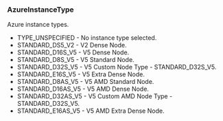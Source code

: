 ### AzureInstanceType
Azure instance types.

- TYPE_UNSPECIFIED - No instance type selected.
- STANDARD_DS5_V2 - V2 Dense Node.
- STANDARD_D16S_V5 - V5 Dense Node.
- STANDARD_D8S_V5 - V5 Standard Node.
- STANDARD_D32S_V5 - V5 Custom Node Type - STANDARD_D32S_V5.
- STANDARD_E16S_V5 - V5 Extra Dense Node.
- STANDARD_D8AS_V5 - V5 AMD Standard Node.
- STANDARD_D16AS_V5 - V5 AMD Dense Node.
- STANDARD_D32AS_V5 - V5 Custom AMD Node Type - STANDARD_D32S_V5.
- STANDARD_E16AS_V5 - V5 AMD Extra Dense Node.
